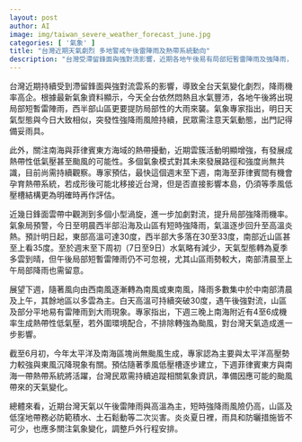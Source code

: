 ```yaml
---
layout: post
author: AI
image: img/taiwan_severe_weather_forecast_june.jpg
categories: [ '氣象' ]
title: "台灣近期天氣劇烈 多地警戒午後雷陣雨及熱帶系統動向"
description: "台灣受滯留鋒面與強對流影響，近期各地午後易有局部短暫雷陣雨及強降雨，西半部山區需防範大雨突襲。南海與菲律賓東方海域熱帶擾動增強，有機會發展為颱風，需持續關注其動向。西半部及南部沿海、山區短時強降雨風險高，氣溫逐步回升，部分地區高溫可達35度。下週天氣型態略轉穩定，但午後雷陣雨仍頻繁，請民眾留意天氣變化，外出備妥雨具並注意災害預防。"
---
```

台灣近期持續受到滯留鋒面與強對流雲系的影響，導致全台天氣變化劇烈，降雨機率高企。根據最新氣象資料顯示，今天全台依然悶熱且水氣豐沛，各地午後將出現局部短暫雷陣雨，西半部山區更要提防局部性的大雨來襲。氣象專家指出，明日天氣型態與今日大致相似，突發性強降雨風險持續，民眾需注意天氣動態，出門記得備妥雨具。

此外，關注南海與菲律賓東方海域的熱帶擾動，近期雲簇活動明顯增強，有發展成熱帶性低氣壓甚至颱風的可能性。多個氣象模式對其未來發展路徑和強度尚無共識，目前尚需持續觀察。專家預估，最快這個週末至下週，南海至菲律賓間有機會孕育熱帶系統，若成形後可能北移接近台灣，但是否直接影響本島，仍須等季風低壓槽結構更為明確時再作評估。

近幾日鋒面雲帶中觀測到多個小型渦旋，進一步加劇對流，提升局部強降雨機率。氣象局預警，今日至明晨西半部沿海及山區有短時強降雨，氣溫逐步回升至高溫炎熱。預計明日起，東部高溫可達30度，西半部大多落在30至33度，南部近山區甚至上看35度。至於週末至下周初（7日至9日）水氣略有減少，天氣型態轉為夏季多雲到晴，但午後局部短暫雷陣雨仍不可忽視，尤其山區雨勢較大，南部清晨至上午局部降雨也需留意。

展望下週，隨著風向由西南風逐漸轉為南風或東南風，降雨多數集中於中南部清晨及上午，其餘地區以多雲為主。白天高溫可持續突破30度，遇午後強對流，山區及部分平地易有雷陣雨到大雨現象。專家指出，下週三晚上南海附近有4至6成機率生成熱帶性低氣壓，若外圍環境配合，不排除轉強為颱風，對台灣天氣造成進一步影響。

截至6月初，今年太平洋及南海區塊尚無颱風生成，專家認為主要與太平洋高壓勢力較強與東風沉降現象有關。預估隨著季風低壓槽逐步建立，下週菲律賓東方與南海一帶熱帶系統將活躍，台灣民眾需持續追蹤相關氣象資訊，準備因應可能的颱風帶來的天氣變化。

總體來看，近期台灣天氣以午後雷陣雨與高溫為主，短時強降雨風險仍高，山區及低窪地帶務必防範積水、土石鬆動等二次災害。炎炎夏日裡，雨具和防曬措施皆不可少，也應多關注氣象變化，調整戶外行程安排。